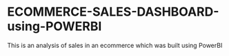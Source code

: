 # ECOMMERCE-SALES-DASHBOARD-using-POWERBI
This is an analysis of sales in an ecommerce which was built using PowerBI
